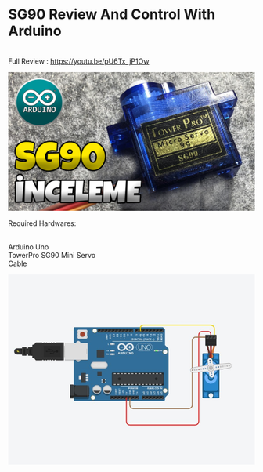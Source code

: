 <h1>SG90 Review And Control With Arduino</h1>

 <br/>Full Review : https://youtu.be/pU6Tx_jP1Ow

<img src="https://github.com/krcstudio59/sg90_arduino_control/blob/master/sg90_thumb.jpg?raw=true" alt="IMAGE ALT TEXT HERE" data-canonical-src="http://img.youtube.com/vi/kA_pbMR6jVs/0.jpg" style="max-width:100%;">

Required Hardwares:

<br/>Arduino Uno
<br/>TowerPro SG90 Mini Servo
<br/>Cable

<img src="https://github.com/krcstudio59/sg90_arduino_control/blob/master/arduino_sg90_sheme.jpg?raw=true" alt="IMAGE ALT TEXT HERE" data-canonical-src="http://img.youtube.com/vi/kA_pbMR6jVs/0.jpg" style="max-width:100%;">
